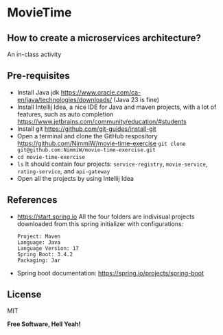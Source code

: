 # MovieTime
## How to create a microservices architecture? 
An in-class activity

## Pre-requisites
- Install Java jdk  https://www.oracle.com/ca-en/java/technologies/downloads/ (Java 23 is fine)
- Install Intellij Idea, a nice IDE for Java and maven projects, with a lot of features, such as auto completion https://www.jetbrains.com/community/education/#students
- Install git https://github.com/git-guides/install-git 
- Open a terminal and clone the GitHub respository https://github.com/NimmiW/movie-time-exercise
 `git clone git@github.com:NimmiW/movie-time-exercise.git`
- `cd movie-time-exercise`
- `ls`
It should contain four projects: `service-registry`, `movie-service`, `rating-service`, and `api-gateway`
- Open all the projects by using Intellij Idea
 
## References
- https://start.spring.io All the four folders are indivisual projects downloaded from this spring initializer with configurations:
    ```
    Project: Maven
    Language: Java
    Language Version: 17
    Spring Boot: 3.4.2
    Packaging: Jar
    ```
- Spring boot documentation: https://spring.io/projects/spring-boot

## License
MIT

**Free Software, Hell Yeah!**
